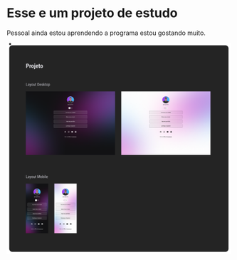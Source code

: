 <h1 aling="center">Esse e um projeto de estudo</h1>

<p aling="Center">Pessoal ainda estou aprendendo a programa estou gostando muito.</p>

<p aling="center">
  <img alt="estudando progrmação" src=".gitbub/pagina.png">
</p>